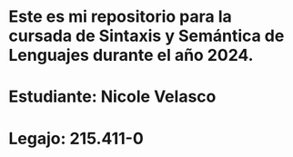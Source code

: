 # Este es mi repositorio para la cursada de Sintaxis y Semántica de Lenguajes durante el año 2024.

# Estudiante: Nicole Velasco
# Legajo: 215.411-0
